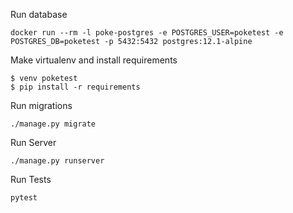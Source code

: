 Run database

```
docker run --rm -l poke-postgres -e POSTGRES_USER=poketest -e POSTGRES_DB=poketest -p 5432:5432 postgres:12.1-alpine
```

Make virtualenv and install requirements

```
$ venv poketest
$ pip install -r requirements
```

Run migrations

```
./manage.py migrate
```

Run Server

```
./manage.py runserver
```

Run Tests

```
pytest
```
